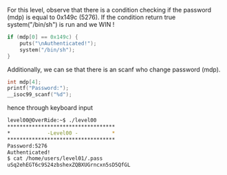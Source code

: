 For this level, observe that there is a condition checking if the password (mdp) is equal to 0x149c (5276).
If the condition return true system("/bin/sh") is run and we WIN !

```c
if (mdp[0] == 0x149c) {
	puts("\nAuthenticated!");
	system("/bin/sh");
}
```

Additionally, we can se that there is an scanf who change  password (mdp).

```c
int mdp[4];
printf("Password:");
__isoc99_scanf("%d");
```

hence through keyboard input

```bash
level00@OverRide:~$ ./level00
***********************************
*            -Level00 -           *
***********************************
Password:5276
Authenticated!
$ cat /home/users/level01/.pass
uSq2ehEGT6c9S24zbshexZQBXUGrncxn5sD5QfGL
```
